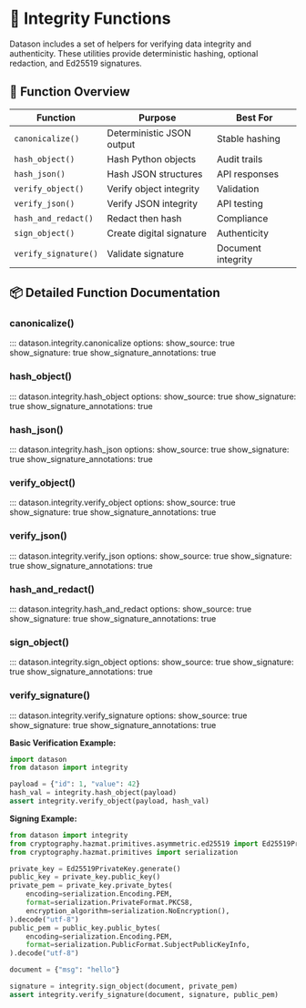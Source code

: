 # 🔐 Integrity Functions

Datason includes a set of helpers for verifying data integrity and authenticity. These utilities provide deterministic hashing, optional redaction, and Ed25519 signatures.

## 🎯 Function Overview

| Function | Purpose | Best For |
|----------|---------|---------|
| `canonicalize()` | Deterministic JSON output | Stable hashing |
| `hash_object()` | Hash Python objects | Audit trails |
| `hash_json()` | Hash JSON structures | API responses |
| `verify_object()` | Verify object integrity | Validation |
| `verify_json()` | Verify JSON integrity | API testing |
| `hash_and_redact()` | Redact then hash | Compliance |
| `sign_object()` | Create digital signature | Authenticity |
| `verify_signature()` | Validate signature | Document integrity |

## 📦 Detailed Function Documentation

### canonicalize()

::: datason.integrity.canonicalize
    options:
      show_source: true
      show_signature: true
      show_signature_annotations: true

### hash_object()

::: datason.integrity.hash_object
    options:
      show_source: true
      show_signature: true
      show_signature_annotations: true

### hash_json()

::: datason.integrity.hash_json
    options:
      show_source: true
      show_signature: true
      show_signature_annotations: true

### verify_object()

::: datason.integrity.verify_object
    options:
      show_source: true
      show_signature: true
      show_signature_annotations: true

### verify_json()

::: datason.integrity.verify_json
    options:
      show_source: true
      show_signature: true
      show_signature_annotations: true

### hash_and_redact()

::: datason.integrity.hash_and_redact
    options:
      show_source: true
      show_signature: true
      show_signature_annotations: true

### sign_object()

::: datason.integrity.sign_object
    options:
      show_source: true
      show_signature: true
      show_signature_annotations: true

### verify_signature()

::: datason.integrity.verify_signature
    options:
      show_source: true
      show_signature: true
      show_signature_annotations: true

**Basic Verification Example:**
```python
import datason
from datason import integrity

payload = {"id": 1, "value": 42}
hash_val = integrity.hash_object(payload)
assert integrity.verify_object(payload, hash_val)
```

**Signing Example:**
```python
from datason import integrity
from cryptography.hazmat.primitives.asymmetric.ed25519 import Ed25519PrivateKey
from cryptography.hazmat.primitives import serialization

private_key = Ed25519PrivateKey.generate()
public_key = private_key.public_key()
private_pem = private_key.private_bytes(
    encoding=serialization.Encoding.PEM,
    format=serialization.PrivateFormat.PKCS8,
    encryption_algorithm=serialization.NoEncryption(),
).decode("utf-8")
public_pem = public_key.public_bytes(
    encoding=serialization.Encoding.PEM,
    format=serialization.PublicFormat.SubjectPublicKeyInfo,
).decode("utf-8")

document = {"msg": "hello"}

signature = integrity.sign_object(document, private_pem)
assert integrity.verify_signature(document, signature, public_pem)
```
